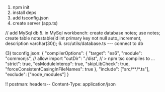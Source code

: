 1. npm init
2. install deps
3. add tsconfig.json
4. create server (app.ts)

// add MySql db 5. in MySql workbench:
create database notes;
use notes;
create table notestable(id int primary key not null auto_increment, description varchar(30)); 6. src/utils/database.ts --- connect to db

(3) tsconfig.json:
{
"compilerOptions": {
"target": "es6",
"module": "commonjs", // allow import
"outDir": "./dist", // > npm tsc compiles to ...
"strict": true,
"esModuleInterop": true,
"skipLibCheck": true,
"forceConsistentCasingInFileNames": true
},
"include": ["src/**/*.ts"],
"exclude": ["node_modules"]
}

!! postman: headers-- Content-Type: application/json
